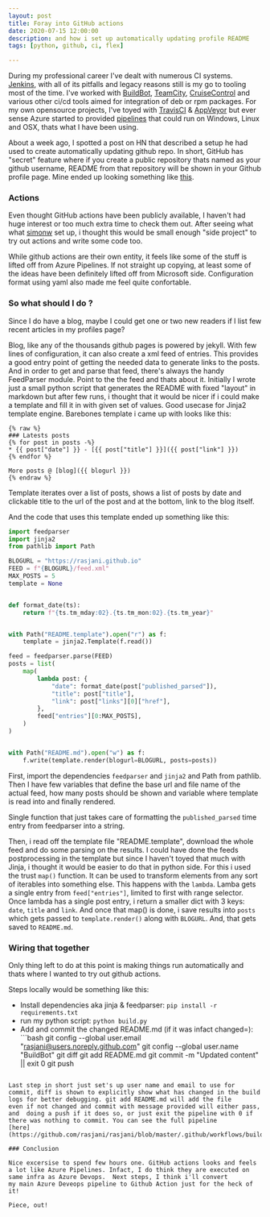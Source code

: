 ```yaml
---
layout: post
title: Foray into GitHub actions
date: 2020-07-15 12:00:00
description: and how i set up automatically updating profile README
tags: [python, github, ci, flex]

---
```


During my professional career I've dealt with numerous CI systems. [Jenkins](https://www.jenkins.io), with all of its pitfalls and legacy reasons still is my go to tooling most of the time. I've worked with [BuildBot](https://buildbot.net/), [TeamCity](https://www.jetbrains.com/teamcity/),
[CruiseControl](http://cruisecontrol.sourceforge.net/) and various other ci/cd tools aimed for integration of deb or rpm packages. For my own opensource projects, I've toyed with [TravisCI](https://travis-ci.org/) & [AppVeyor](https://www.appveyor.com/) but ever sense Azure started to provided
[pipelines](https://azure.microsoft.com/en-us/services/devops/pipelines/) that could run on Windows, Linux and OSX, thats what I have been using.

About a week ago, I spotted a post on HN that described a setup he had used to create automatically updating github repo. In short, GitHub has "secret" feature where if you create a public repository
thats named as your github username, README from that repository will be shown in your Github profile page. Mine ended up looking something like [this](https://github.com/rasjani).

### Actions

Even thought GitHub actions have been publicly available, I haven't had huge interest or too much extra time to check them out. After seeing what what [simonw](https://github.com/simonw/simonw/) set
up, i thought this would be small enough "side project" to try out actions and write some code too.

While github actions are their own entity, it feels like some of the stuff is lifted off from Azure Pipelines. If not straight up copying, at least some of the ideas have been definitely lifted off
from Microsoft side. Configuration format using yaml also made me feel quite confortable.

### So what should I do ?

Since I do have a blog, maybe I could get one or two new readers if I list few recent articles in my profiles page?

Blog, like any of the thousands github pages is powered by jekyll. With few lines of configuration, it can also create a xml feed of entries. This provides a good entry point of getting the needed
data to generate links to the posts. And in order to get and parse that feed, there's always the handy FeedParser module. Point to the the feed and thats about it.  Initially I wrote just a small
python script that generates the README with fixed "layout" in markdown but after few runs, i thought that it would be nicer if i could make a template and fill it in with given set of values. Good
usecase for Jinja2 template engine. Barebones template i came up with looks like this:

```jinja
{% raw %}
### Latests posts
{% for post in posts -%}
* {{ post["date"] }} - [{{ post["title"] }}]({{ post["link"] }})
{% endfor %}

More posts @ [blog]({{ blogurl }})
{% endraw %}
```

Template iterates over a list of posts, shows a list of posts by date and clickable title to the url of the post and at the bottom, link to the blog itself.

And the code that uses this template ended up something like this:

```python
import feedparser
import jinja2
from pathlib import Path

BLOGURL = "https://rasjani.github.io"
FEED = f"{BLOGURL}/feed.xml"
MAX_POSTS = 5
template = None


def format_date(ts):
    return f"{ts.tm_mday:02}.{ts.tm_mon:02}.{ts.tm_year}"


with Path("README.template").open("r") as f:
    template = jinja2.Template(f.read())

feed = feedparser.parse(FEED)
posts = list(
    map(
        lambda post: {
            "date": format_date(post["published_parsed"]),
            "title": post["title"],
            "link": post["links"][0]["href"],
        },
        feed["entries"][0:MAX_POSTS],
    )
)


with Path("README.md").open("w") as f:
    f.write(template.render(blogurl=BLOGURL, posts=posts))
```

First, import the dependencies `feedparser` and `jinja2` and Path from pathlib.  Then I have few variables that define the base url and file name of the actual feed, how many posts should be shown and
variable where template is read into and finally rendered.

Single function that just takes care of formatting the `published_parsed` time entry from feedparser into a string.

Then, i read off the template file "README.template", download the whole feed and do some parsing on the results. I could have done the feeds postprocessing in the template but since I haven't toyed
that much with Jinja, i thought it would be easier to do that in python side. For this i used the trust `map()` function. It can be used to transform elements from any sort of iterables into something
else. This happens with the `lambda`. Lamba gets a single entry from `feed["entries"]`, limited to first with range selector.  Once lambda has a single post entry, i return a smaller dict with 3 keys:
  `date`, `title` and `link`. And once that map() is done, i save results into `posts` which gets passed to `template.render()` along with `BLOGURL`. And, that gets saved to `README.md`.

### Wiring that together

Only thing left to do at this point is making things run automatically and thats where I wanted to try out github actions.

Steps locally would be something like this:

* Install dependencies aka jinja & feedparser: `pip install -r requirements.txt`
* run my python script: `python build.py`
* Add and commit the changed README.md (if it was infact changed=): ```bash
        git config --global user.email "rasjani@users.noreply.github.com"
        git config --global user.name "BuildBot"
        git diff
        git add  README.md
        git commit -m "Updated content" || exit 0
        git push
```

Last step in short just set's up user name and email to use for commit, diff is shown to explicitly show what has changed in the build logs for better debugging. git add README.md will add the file
even if not changed and commit with message provided will either pass, and  doing a push if it does so, or just exit the pipeline with 0 if there was nothing to commit. You can see the full pipeline
[here](https://github.com/rasjani/rasjani/blob/master/.github/workflows/build.yml)

### Conclusion

Nice excersise to spend few hours one. GitHub actions looks and feels a lot like Azure Pipelines. Infact, I do think they are executed on same infra as Azure Devops.  Next steps, I think i'll convert
my main Azure Deveops pipeline to Github Action just for the heck of it!

Piece, out!


